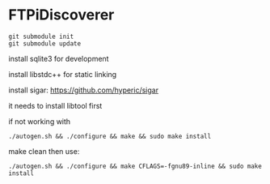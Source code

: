 # FTPiDiscoverer

```
git submodule init
git submodule update
```

install sqlite3 for development

install libstdc++ for static linking

install sigar:
https://github.com/hyperic/sigar

it needs to install libtool first

if not working with
```
./autogen.sh && ./configure && make && sudo make install
```

make clean then use:
```
./autogen.sh && ./configure && make CFLAGS=-fgnu89-inline && sudo make install
```
